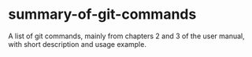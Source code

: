 # summary-of-git-commands
A list of git commands, mainly from chapters 2 and 3 of the user manual, with short description and usage example.
